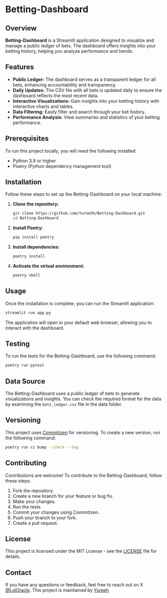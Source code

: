 
# Betting-Dashboard

## Overview

**Betting-Dashboard** is a Streamlit application designed to visualize and manage a public ledger of bets. The dashboard offers insights into your betting history, helping you analyze performance and trends.

## Features

- **Public Ledger:** The dashboard serves as a transparent ledger for all bets, enhancing accountability and transparency.
- **Daily Updates:** The CSV file with all bets is updated daily to ensure the dashboard reflects the most recent data.
- **Interactive Visualizations:** Gain insights into your betting history with interactive charts and tables.
- **Data Filtering:** Easily filter and search through your bet history.
- **Performance Analysis:** View summaries and statistics of your betting performance.

## Prerequisites

To run this project locally, you will need the following installed:

- Python 3.9 or higher
- Poetry (Python dependency management tool)


## Installation

Follow these steps to set up the Betting-Dashboard on your local machine:

1. **Clone the repository:**

   ```bash
   git clone https://github.com/Yureehh/Betting-Dashboard.git
   cd Betting-Dashboard
   ```

2. **Install Poetry:**

   ```bash
   pip install poetry
   ```

3. **Install dependencies:**

   ```bash
   poetry install
   ```

4. **Activate the virtual environment:**

   ```bash
   poetry shell
   ```

## Usage

Once the installation is complete, you can run the Streamlit application:

```bash
streamlit run app.py
```

The application will open in your default web browser, allowing you to interact with the dashboard.

## Testing

To run the tests for the Betting-Dashboard, use the following command:

```bash
poetry run pytest
```

## Data Source

The Betting-Dashboard uses a public ledger of bets to generate visualizations and insights. You can check the required format for the data by examining the `bets_ledger.csv` file in the data folder.

## Versioning

This project uses [Commitizen](https://commitizen.github.io/cz-cli/) for versioning. To create a new version, run the following command:

```bash
poetry run cz bump --check --tag
```

## Contributing

Contributions are welcome! To contribute to the Betting-Dashboard, follow these steps:

1. Fork the repository.
2. Create a new branch for your feature or bug fix.
3. Make your changes.
4. Run the tests.
5. Commit your changes using Commitizen.
6. Push your branch to your fork.
7. Create a pull request.

## License

This project is licensed under the MIT License - see the [LICENSE](LICENSE) file for details.

## Contact

If you have any questions or feedback, feel free to reach out on X [@LolOracle](https://x.com/LolOracleBets). This project is maintained by [Yureeh](https://x.com/Yureehwastaken)
